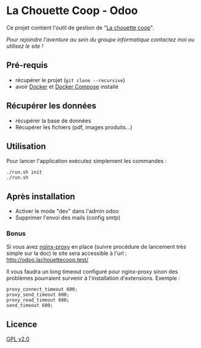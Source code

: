 # La Chouette Coop - Odoo

Ce projet contient l'outil de gestion de "[La chouette coop](http://lachouettecoop.fr/)".

*Pour rejoindre l'aventure au sein du groupe informatique contactez moi ou
utilisez le site !*

## Pré-requis

* récupérer le projet (`git clone --recursive`)
* avoir [Docker](http://docs.docker.com/) et [Docker Compose](http://docs.docker.com/compose/install/) installé

## Récupérer les données

* récupérer la base de données
* Récupérer les fichiers (pdf, images produits...)

## Utilisation

Pour lancer l'application exécutez simplement les commandes :

```
./run.sh init
./run.sh
```

## Après installation

* Activer le mode "dev" dans l'admin odoo
* Supprimer l'envoi des mails (config smtp)

### Bonus

Si vous avez [nginx-proxy](https://github.com/jwilder/nginx-proxy) en place (suivre procédure de lancement très simple sur la doc) le site sera accessible à l'url : http://odoo.lachouettecoop.test/

Il vous faudra un long timeout configuré pour nginx-proxy sinon des problèmes pourraient survenir à l'installation d'extensions. Exemple :

```
proxy_connect_timeout 600;
proxy_send_timeout 600;
proxy_read_timeout 600;
send_timeout 600;
```

## Licence

[GPL v2.0](LICENSE)
